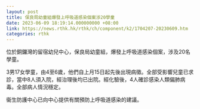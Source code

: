 ```yaml
---
layout: post
title: 保良局幼童組爆發上呼吸道感染個案涉20學童
date: 2023-06-09 18:19:14.000000000 +08:00
link: https://news.rthk.hk/rthk/ch/component/k2/1704207-20230609.htm
categories: rthk
---
```


位於銅鑼灣的留宿幼兒中心，保良局幼童組，爆發上呼吸道感染個案，涉及20名學童。

3男17女學童，由4至6歲，他們自上月15日起先後出現病徵。全部受影響兒童已求診，當中8人須入院，經治理後均已出院。經化驗後，4人確診感染人類偏肺病毒。全部病人情況穩定。

衞生防護中心已向中心提供有關預防上呼吸道感染的建議。
